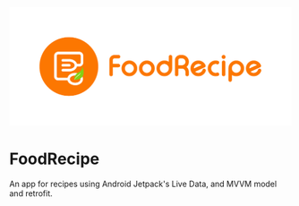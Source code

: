 <p align="center"><img src="/logo/logotype-horizontal.png"></p>

# FoodRecipe
An app for recipes using Android Jetpack's Live Data, and MVVM model and retrofit.
